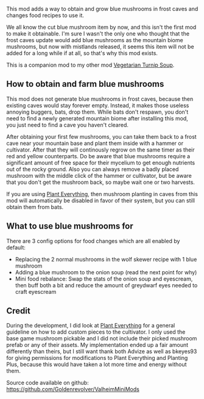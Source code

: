 This mod adds a way to obtain and grow blue mushrooms in frost caves and changes food recipes to use it.

We all know the cut blue mushroom item by now, and this isn't the first mod to make it obtainable. I'm sure I wasn't the only one who thought that the frost caves update would add blue mushrooms as the mountain biome mushrooms, but now with mistlands released, it seems this item will not be added for a long while if at all, so that's why this mod exists.

This is a companion mod to my other mod [Vegetarian Turnip Soup](https://valheim.thunderstore.io/package/Goldenrevolver/Vegetarian_Turnip_Soup/).


## How to obtain and farm blue mushrooms

This mod does not generate blue mushrooms in frost caves, because then existing caves would stay forever empty. Instead, it makes those useless annoying buggers, bats, drop them. While bats don't respawn, you don't need to find a newly generated mountain biome after installing this mod, you just need to find a cave you haven't cleared.

After obtaining your first few mushrooms, you can take them back to a frost cave near your mountain base and plant them inside with a hammer or cultivator. After that they will continously regrow on the same timer as their red and yellow counterparts. Do be aware that blue mushrooms require a significant amount of free space for their mycelium to get enough nutrients out of the rocky ground. Also you can always remove a badly placed mushroom with the middle click of the hammer or cultivator, but be aware that you don't get the mushroom back, so maybe wait one or two harvests.

If you are using [Plant Everything](https://valheim.thunderstore.io/package/Advize/PlantEverything/), then mushroom planting in caves from this mod will automatically be disabled in favor of their system, but you can still obtain them from bats.


## What to use blue mushrooms for

There are 3 config options for food changes which are all enabled by default:
- Replacing the 2 normal mushrooms in the wolf skewer recipe with 1 blue mushroom
- Adding a blue mushroom to the onion soup (read the next point for why)
- Mini food rebalance: Swap the stats of the onion soup and eyescream, then buff both a bit and reduce the amount of greydwarf eyes needed to craft eyescream


## Credit

During the development, I did look at [Plant Everything](https://github.com/AdvizeGH/Advize_ValheimMods) for a general guideline on how to add custom pieces to the cultivator. I only used the base game mushroom pickable and I did not include their picked mushroom prefab or any of their assets. My implementation ended up a fair amount differently than theirs, but I still want thank both Advize as well as bkeyes93 for giving permissions for modifications to Plant Everything and Planting Plus, because this would have taken a lot more time and energy without them.


Source code available on github: https://github.com/Goldenrevolver/ValheimMiniMods